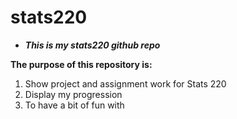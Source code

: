 # stats220

* ***This is my stats220 github repo***

**The purpose of this repository is:**
1. Show project and assignment work for Stats 220
2. Display my progression
3. To have a bit of fun with


